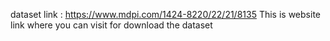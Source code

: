 dataset link : https://www.mdpi.com/1424-8220/22/21/8135
This is website link where you can visit for download the dataset